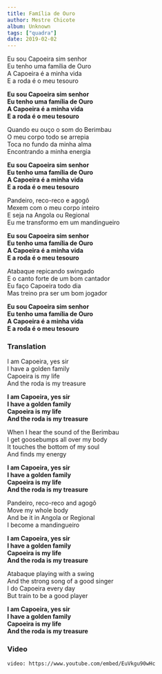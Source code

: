 ```yaml
---
title: Família de Ouro
author: Mestre Chicote
album: Unknown
tags: ["quadra"]
date: 2019-02-02
---
```


Eu sou Capoeira sim senhor  
Eu tenho uma família de Ouro  
A Capoeira é a minha vida  
E a roda é o meu tesouro

**Eu sou Capoeira sim senhor**  
**Eu tenho uma família de Ouro**  
**A Capoeira é a minha vida**  
**E a roda é o meu tesouro**

Quando eu ouço o som do Berimbau  
O meu corpo todo se arrepia  
Toca no fundo da minha alma  
Encontrando a minha energia

**Eu sou Capoeira sim senhor**  
**Eu tenho uma família de Ouro**  
**A Capoeira é a minha vida**  
**E a roda é o meu tesouro**

Pandeiro, reco-reco e agogô  
Mexem com o meu corpo inteiro  
E seja na Angola ou Regional  
Eu me transformo em um mandingueiro

**Eu sou Capoeira sim senhor**  
**Eu tenho uma família de Ouro**  
**A Capoeira é a minha vida**  
**E a roda é o meu tesouro**

Atabaque repicando swingado  
E o canto forte de um bom cantador  
Eu faço Capoeira todo dia  
Mas treino pra ser um bom jogador

**Eu sou Capoeira sim senhor**  
**Eu tenho uma família de Ouro**  
**A Capoeira é a minha vida**  
**E a roda é o meu tesouro**

### Translation

I am Capoeira, yes sir  
I have a golden family  
Capoeira is my life  
And the roda is my treasure

**I am Capoeira, yes sir**  
**I have a golden family**  
**Capoeira is my life**  
**And the roda is my treasure**

When I hear the sound of the Berimbau  
I get goosebumps all over my body  
It touches the bottom of my soul  
And finds my energy

**I am Capoeira, yes sir**  
**I have a golden family**  
**Capoeira is my life**  
**And the roda is my treasure**

Pandeiro, reco-reco and agogô  
Move my whole body  
And be it in Angola or Regional  
I become a mandingueiro

**I am Capoeira, yes sir**  
**I have a golden family**  
**Capoeira is my life**  
**And the roda is my treasure**

Atabaque playing with a swing  
And the strong song of a good singer  
I do Capoeira every day  
But train to be a good player

**I am Capoeira, yes sir**  
**I have a golden family**  
**Capoeira is my life**  
**And the roda is my treasure**

### Video

`video: https://www.youtube.com/embed/EuVkgu90wHc`